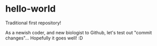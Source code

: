 # hello-world
Traditional first repository!


As a newish coder, and new biologist to Github, let's test out "commit changes"...
Hopefully it goes well! :D 
